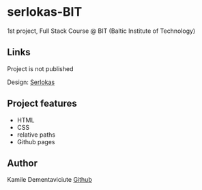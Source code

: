 # serlokas-BIT

1st project, Full Stack Course @ BIT (Baltic Institute of Technology)

## Links

Project is not published 

Design: [Serlokas](https://cdn.discordapp.com/attachments/648536139677958156/648860542743740428/404-Web-Page-Design-Examples-6.png)

## Project features

- HTML
- CSS
- relative paths
- Github pages

## Author

Kamile Dementaviciute [Github](https://github.com/kamidem)
